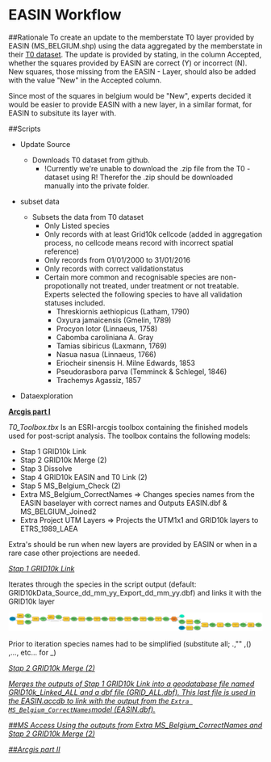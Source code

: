 # EASIN Workflow
##Rationale
To create an update to the memberstate T0 layer provided by EASIN (MS_BELGIUM.shp) using the data aggregated by the memberstate in their [T0 dataset](https://github.com/inbo/invasive-t0-occurrences). The update is provided by stating, in the column Accepted,  whether the squares provided by EASIN are correct (Y) or incorrect (N). New squares, those missing from the EASIN - Layer, should also be added with the value "New" in the Accepted column. 

Since most of the squares in belgium would be "New", experts decided it would be easier to provide EASIN with a new layer, in a similar format, for EASIN to subsitute its layer with.  

##Scripts
* Update Source 
   * Downloads T0 dataset from github. 
     * !Currently we're unable to download the .zip file from the T0 - dataset using R! Therefor the .zip should be downloaded manually into the private folder.  
* subset data 
  * Subsets the data from T0 dataset 
    * Only Listed species
    * Only records with at least Grid10k cellcode (added in aggregation process, no cellcode means record with incorrect spatial reference)
    * Only records from 01/01/2000 to 31/01/2016
    * Only records with correct validationstatus
    * Certain more common and recognisable species are non-propotionally not treated, under treatment or not treatable. Experts selected the following species to have all validation statuses included.
      * Threskiornis aethiopicus (Latham, 1790) 
      * Oxyura jamaicensis (Gmelin, 1789)
      * Procyon lotor (Linnaeus, 1758)
      * Cabomba caroliniana A. Gray
      * Tamias sibiricus (Laxmann, 1769)
      * Nasua nasua (Linnaeus, 1766)
      * Eriocheir sinensis H. Milne Edwards, 1853
      * Pseudorasbora parva (Temminck & Schlegel, 1846)
      * Trachemys Agassiz, 1857
  
* Dataexploration

<B><U>Arcgis part I</U></B>

<I>T0_Toolbox.tbx</I>
Is an ESRI-arcgis toolbox containing the finished models used for post-script analysis.
The toolbox contains the following models:

* Stap 1 GRID10k Link
* Stap 2 GRID10k Merge (2)
* Stap 3 Dissolve
* Stap 4 GRID10k EASIN and T0 Link (2)
* Stap 5 MS_Belgium_Check (2)
* Extra MS_Belgium_CorrectNames => Changes species names from the EASIN baselayer with correct names and Outputs EASIN.dbf & MS_BELGIUM_Joined2
* Extra Project UTM Layers => Projects the UTM1x1 and GRID10k layers to ETRS_1989_LAEA

Extra's should be run when new layers are provided by EASIN or when in a rare case other projections are needed.

<I><U>Stap 1 GRID10k Link</U></I>

Iterates through the species in the script output (default: GRID10kData_Source_dd_mm_yy_Export_dd_mm_yy.dbf) and links it with the GRID10k layer

![Model](Stap1.png)

Prior to iteration species names had to be simplified (substitute all; .,"" ,() ,..., etc... for _) 

<I> <U> Stap 2 GRID10k Merge (2)
  
Merges the outputs of Stap 1 GRID10k Link into a geodatabase file named GRID10k_Linked_ALL and a dbf file (GRID_ALL.dbf). This last file is used in the EASIN.accdb to link with the output from the `Extra MS_Belgium_CorrectNames`model (EASIN.dbf). 

##MS Access
Using the outputs from Extra MS_Belgium_CorrectNames and Stap 2 GRID10k Merge (2) 

##Arcgis part II
